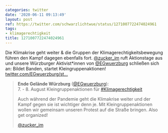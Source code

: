 ```yaml
---
categories: twitter
date: '2020-06-11 09:13:49'
layout: post
ref: https://twitter.com/schwarzlichtwue/status/1271007722474024961
tags:
- klimagerechtigkeit
title: 1271007722474024961
---
```

Die Klimakrise geht weiter &amp; die Gruppen der Klimagerechtigkeitsbewegung führen den Kampf dagegen ebenfalls fort. [@zucker_im](https://twitter.com/zucker_im) ruft Aktionstage aus und unsere Würzburger Aktivist\*innen von [@EGwuerzburg](https://twitter.com/EGwuerzburg) schließen sich an: Bildet Banden, startet Kleingruppenaktionen! [twitter.com/EGwuerzburg/st…](https://twitter.com/EGwuerzburg/status/1270998932710199296)
> <b>Ende Gelände Würzburg</b> ([@EGwuerzburg](https://twitter.com/EGwuerzburg)):  
>7. - 8. August Kleingruppenaktionen für [#Klimagerechtigkeit](/t/klimagerechtigkeit)   
>  
>  
>  
>Auch während der Pandemie geht die Klimakrise weiter und der Kampf gegen sie ist wichtiger denn je. Mit Kleingruppenaktionen wollen wir gemeinsam unseren Protest auf die Straße bringen. Also get organized!  
>  
>  
>  
>[@zucker_im](https://twitter.com/zucker_im)   

